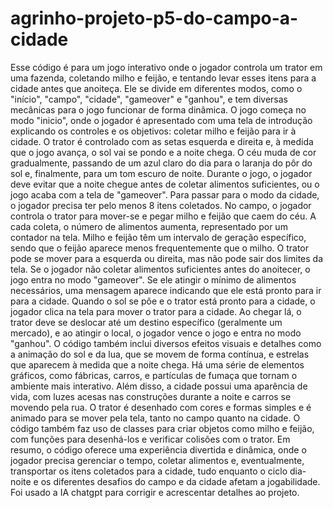 # agrinho-projeto-p5-do-campo-a-cidade
Esse código é para um jogo interativo onde o jogador controla um trator em uma fazenda, coletando milho e feijão, e tentando levar esses itens para a cidade antes que anoiteça. Ele se divide em diferentes modos, como o "início", "campo", "cidade", "gameover" e "ganhou", e tem diversas mecânicas para o jogo funcionar de forma dinâmica. O jogo começa no modo "inicio", onde o jogador é apresentado com uma tela de introdução explicando os controles e os objetivos: coletar milho e feijão para ir à cidade. O trator é controlado com as setas esquerda e direita e, à medida que o jogo avança, o sol vai se pondo e a noite chega. O céu muda de cor gradualmente, passando de um azul claro do dia para o laranja do pôr do sol e, finalmente, para um tom escuro de noite. Durante o jogo, o jogador deve evitar que a noite chegue antes de coletar alimentos suficientes, ou o jogo acaba com a tela de "gameover". Para passar para o modo da cidade, o jogador precisa ter pelo menos 8 itens coletados. No campo, o jogador controla o trator para mover-se e pegar milho e feijão que caem do céu. A cada coleta, o número de alimentos aumenta, representado por um contador na tela. Milho e feijão têm um intervalo de geração específico, sendo que o feijão aparece menos frequentemente que o milho. O trator pode se mover para a esquerda ou direita, mas não pode sair dos limites da tela. Se o jogador não coletar alimentos suficientes antes do anoitecer, o jogo entra no modo "gameover". Se ele atingir o mínimo de alimentos necessários, uma mensagem aparece indicando que ele está pronto para ir para a cidade. Quando o sol se põe e o trator está pronto para a cidade, o jogador clica na tela para mover o trator para a cidade. Ao chegar lá, o trator deve se deslocar até um destino específico (geralmente um mercado), e ao atingir o local, o jogador vence o jogo e entra no modo "ganhou". O código também inclui diversos efeitos visuais e detalhes como a animação do sol e da lua, que se movem de forma contínua, e estrelas que aparecem à medida que a noite chega. Há uma série de elementos gráficos, como fábricas, carros, e partículas de fumaça que tornam o ambiente mais interativo. Além disso, a cidade possui uma aparência de vida, com luzes acesas nas construções durante a noite e carros se movendo pela rua. O trator é desenhado com cores e formas simples e é animado para se mover pela tela, tanto no campo quanto na cidade. O código também faz uso de classes para criar objetos como milho e feijão, com funções para desenhá-los e verificar colisões com o trator. Em resumo, o código oferece uma experiência divertida e dinâmica, onde o jogador precisa gerenciar o tempo, coletar alimentos e, eventualmente, transportar os itens coletados para a cidade, tudo enquanto o ciclo dia-noite e os diferentes desafios do campo e da cidade afetam a jogabilidade. 
Foi usado a IA chatgpt para corrigir e acrescentar detalhes ao projeto.
